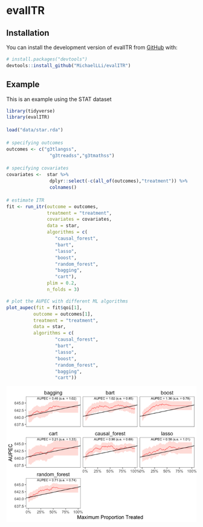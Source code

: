 
<!-- README.md is generated from README.Rmd. Please edit that file -->

# evalITR

<!-- badges: start -->
<!-- badges: end -->

## Installation

You can install the development version of evalITR from
[GitHub](https://github.com/) with:

``` r
# install.packages("devtools")
devtools::install_github("MichaelLLi/evalITR")
```

## Example

This is an example using the STAT dataset

``` r
library(tidyverse)
library(evalITR)

load("data/star.rda")

# specifying outcomes
outcomes <- c("g3tlangss",
                "g3treadss","g3tmathss")

# specifying covariates
covariates <-  star %>% 
                dplyr::select(-c(all_of(outcomes),"treatment")) %>% 
                colnames()

# estimate ITR 
fit <- run_itr(outcome = outcomes,
               treatment = "treatment",
               covariates = covariates,
               data = star,
               algorithms = c(
                  "causal_forest", 
                  "bart",
                  "lasso",
                  "boost", 
                  "random_forest",
                  "bagging",
                  "cart"),
               plim = 0.2,
               n_folds = 3)
```

``` r
# plot the AUPEC with different ML algorithms
plot_aupec(fit = fit$qoi[1], 
          outcome = outcomes[1],
          treatment = "treatment",
          data = star, 
          algorithms = c(
                  "causal_forest",
                  "bart",
                  "lasso",
                  "boost", 
                  "random_forest",
                  "bagging", 
                  "cart"))
```

![](man/figures/README-pressure-1.png)<!-- -->
